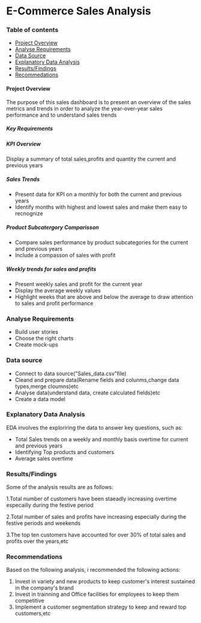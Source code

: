 # E-Commerce Sales Analysis

### Table of contents

- [Project Overview](project-overview)
- [Analyse Requirements](analyse-requirements)
- [Data Source](data-source)
- [Explanatory Data Analysis](explanatory-data-analysis)
- [Results/Findings](results/-findings)
- [Recommedations](recommendations)


#### Project Overview
The purpose of this sales dashboard is to present an overview of the sales metrics and trends in order to analyze the year-over-year sales performance and to understand sales trends



##### Key Requirements

##### KPI Overview
Display a summary of total sales,profits and quantity the current  and previous years 

##### Sales Trends
- Present data for KPI on a monthly for both the current and previous years
- Identify months with highest and lowest sales and make them easy to recnognize

##### Product Subcatergory Comparisson
- Compare sales performance by product subcategories for the current and previous years
- Include a compasson of sales with profit

##### Weekly trends for sales and profits
- Present weekly sales and profit for the current year
- Display the average weekly values
- Highlight weeks that are above and below the average to draw attention to sales and profit performance

### Analyse Requirements
- Build user stories
- Choose the right charts
- Create mock-ups

### Data source
- Connect to data source("Sales_data.csv"file)
- Cleand and prepare data(Rename fields and colunms,change data types,merge cloumns)etc
- Analyse data(understand data, create calculated fields)etc
- Create a data model
  
### Explanatory Data Analysis
EDA involves the exploriring the data to answer key questions, such as:
- Total Sales trends on a weekly and monthly basis overtime for current and previous years
- Identifying Top products and customers
- Average sales overtime

### Results/Findings

  Some of the analysis results are as follows:
  
  1.Total number of customers have been staeadly increasing overtime especailly during the festive period
  
  2.Total number of sales and profits have increasing especially during the festive periods and weekends
  
  3.The top ten customers have accounted for over 30% of total sales and profits over the years,etc

### Recommendations

Based on the following analysis, i recommended the following actions:

1. Invest in variety and new products to keep customer's interest sustained in the company's brand
2. Invest in trainning and Office facilities for employees to keep them competitive
3. Implement a customer segmentation strategy to keep and reward top customers,etc

    

  
  
